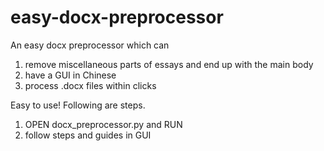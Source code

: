 # easy-docx-preprocessor
An easy docx preprocessor which can

1. remove miscellaneous parts of essays and end up with the main body
2. have a GUI in Chinese
3. process .docx files within clicks

Easy to use! Following are steps.
1. OPEN docx_preprocessor.py and RUN
2. follow steps and guides in GUI

